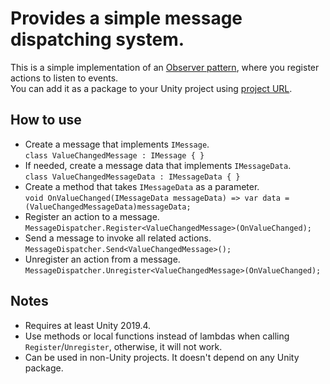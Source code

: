# Provides a simple message dispatching system.
This is a simple implementation of an [Observer pattern](https://en.wikipedia.org/wiki/Observer_pattern), where you register actions to listen to events.  
You can add it as a package to your Unity project using [project URL](https://github.com/blue-train/message-dispatching.git).
## How to use
- Create a message that implements `IMessage`.  
`class ValueChangedMessage : IMessage { }`
- If needed, create a message data that implements `IMessageData`.  
`class ValueChangedMessageData : IMessageData { }`
- Create a method that takes `IMessageData` as a parameter.  
`void OnValueChanged(IMessageData messageData) => var data = (ValueChangedMessageData)messageData;`
- Register an action to a message.  
`MessageDispatcher.Register<ValueChangedMessage>(OnValueChanged);`
- Send a message to invoke all related actions.  
`MessageDispatcher.Send<ValueChangedMessage>();`
- Unregister an action from a message.  
`MessageDispatcher.Unregister<ValueChangedMessage>(OnValueChanged);`
## Notes
- Requires at least Unity 2019.4.
- Use methods or local functions instead of lambdas when calling `Register`/`Unregister`, otherwise, it will not work.
- Can be used in non-Unity projects. It doesn't depend on any Unity package.
